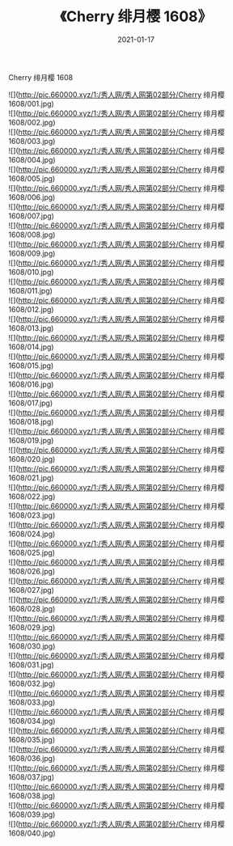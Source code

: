 ﻿---
layout: post
title:  《Cherry 绯月樱 1608》
date:   2021-01-17
img: http://pic.660000.xyz/1:/秀人网/秀人网第02部分/Cherry 绯月樱 1608/000.jpg
categories: [美女, 清纯, 唯美]
---

Cherry 绯月樱 1608

  ![](http://pic.660000.xyz/1:/秀人网/秀人网第02部分/Cherry 绯月樱 1608/001.jpg) <br> ![](http://pic.660000.xyz/1:/秀人网/秀人网第02部分/Cherry 绯月樱 1608/002.jpg) <br> ![](http://pic.660000.xyz/1:/秀人网/秀人网第02部分/Cherry 绯月樱 1608/003.jpg) <br> ![](http://pic.660000.xyz/1:/秀人网/秀人网第02部分/Cherry 绯月樱 1608/004.jpg) <br> ![](http://pic.660000.xyz/1:/秀人网/秀人网第02部分/Cherry 绯月樱 1608/005.jpg) <br> ![](http://pic.660000.xyz/1:/秀人网/秀人网第02部分/Cherry 绯月樱 1608/006.jpg) <br> ![](http://pic.660000.xyz/1:/秀人网/秀人网第02部分/Cherry 绯月樱 1608/007.jpg) <br> ![](http://pic.660000.xyz/1:/秀人网/秀人网第02部分/Cherry 绯月樱 1608/008.jpg) <br> ![](http://pic.660000.xyz/1:/秀人网/秀人网第02部分/Cherry 绯月樱 1608/009.jpg) <br> ![](http://pic.660000.xyz/1:/秀人网/秀人网第02部分/Cherry 绯月樱 1608/010.jpg) <br> ![](http://pic.660000.xyz/1:/秀人网/秀人网第02部分/Cherry 绯月樱 1608/011.jpg) <br> ![](http://pic.660000.xyz/1:/秀人网/秀人网第02部分/Cherry 绯月樱 1608/012.jpg) <br> ![](http://pic.660000.xyz/1:/秀人网/秀人网第02部分/Cherry 绯月樱 1608/013.jpg) <br> ![](http://pic.660000.xyz/1:/秀人网/秀人网第02部分/Cherry 绯月樱 1608/014.jpg) <br> ![](http://pic.660000.xyz/1:/秀人网/秀人网第02部分/Cherry 绯月樱 1608/015.jpg) <br> ![](http://pic.660000.xyz/1:/秀人网/秀人网第02部分/Cherry 绯月樱 1608/016.jpg) <br> ![](http://pic.660000.xyz/1:/秀人网/秀人网第02部分/Cherry 绯月樱 1608/017.jpg) <br> ![](http://pic.660000.xyz/1:/秀人网/秀人网第02部分/Cherry 绯月樱 1608/018.jpg) <br> ![](http://pic.660000.xyz/1:/秀人网/秀人网第02部分/Cherry 绯月樱 1608/019.jpg) <br> ![](http://pic.660000.xyz/1:/秀人网/秀人网第02部分/Cherry 绯月樱 1608/020.jpg) <br> ![](http://pic.660000.xyz/1:/秀人网/秀人网第02部分/Cherry 绯月樱 1608/021.jpg) <br> ![](http://pic.660000.xyz/1:/秀人网/秀人网第02部分/Cherry 绯月樱 1608/022.jpg) <br> ![](http://pic.660000.xyz/1:/秀人网/秀人网第02部分/Cherry 绯月樱 1608/023.jpg) <br> ![](http://pic.660000.xyz/1:/秀人网/秀人网第02部分/Cherry 绯月樱 1608/024.jpg) <br> ![](http://pic.660000.xyz/1:/秀人网/秀人网第02部分/Cherry 绯月樱 1608/025.jpg) <br> ![](http://pic.660000.xyz/1:/秀人网/秀人网第02部分/Cherry 绯月樱 1608/026.jpg) <br> ![](http://pic.660000.xyz/1:/秀人网/秀人网第02部分/Cherry 绯月樱 1608/027.jpg) <br> ![](http://pic.660000.xyz/1:/秀人网/秀人网第02部分/Cherry 绯月樱 1608/028.jpg) <br> ![](http://pic.660000.xyz/1:/秀人网/秀人网第02部分/Cherry 绯月樱 1608/029.jpg) <br> ![](http://pic.660000.xyz/1:/秀人网/秀人网第02部分/Cherry 绯月樱 1608/030.jpg) <br> ![](http://pic.660000.xyz/1:/秀人网/秀人网第02部分/Cherry 绯月樱 1608/031.jpg) <br> ![](http://pic.660000.xyz/1:/秀人网/秀人网第02部分/Cherry 绯月樱 1608/032.jpg) <br> ![](http://pic.660000.xyz/1:/秀人网/秀人网第02部分/Cherry 绯月樱 1608/033.jpg) <br> ![](http://pic.660000.xyz/1:/秀人网/秀人网第02部分/Cherry 绯月樱 1608/034.jpg) <br> ![](http://pic.660000.xyz/1:/秀人网/秀人网第02部分/Cherry 绯月樱 1608/035.jpg) <br> ![](http://pic.660000.xyz/1:/秀人网/秀人网第02部分/Cherry 绯月樱 1608/036.jpg) <br> ![](http://pic.660000.xyz/1:/秀人网/秀人网第02部分/Cherry 绯月樱 1608/037.jpg) <br> ![](http://pic.660000.xyz/1:/秀人网/秀人网第02部分/Cherry 绯月樱 1608/038.jpg) <br> ![](http://pic.660000.xyz/1:/秀人网/秀人网第02部分/Cherry 绯月樱 1608/039.jpg) <br> ![](http://pic.660000.xyz/1:/秀人网/秀人网第02部分/Cherry 绯月樱 1608/040.jpg) <br>